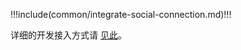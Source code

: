 <IntegrationDetailCard title="开始开发接入">

!!!include(common/integrate-social-connection.md)!!!

详细的开发接入方式请 [见此](/guides/authentication/social/#详细接入方法)。

</IntegrationDetailCard>